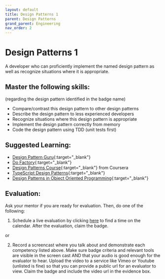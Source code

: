 ```yaml
---
layout: default
title: Design Patterns 1
parent: Design Patterns
grand_parent: Engineering
nav_order: 2
---
```

# Design Patterns 1

A developer who can proficiently implement the named design pattern as well as recognize situations where it is appropriate.

## Master the following skills:

(regarding the design pattern identified in the badge name)

- Compare/contrast this design pattern to other design patterns
- Describe the design pattern to less experienced developers
- Recognize situations where this design pattern is appropriate
- Implement the design pattern correctly from memory
- Code the design pattern using TDD (unit tests first)

## Suggested Learning:

- [Design Pattern Guru](https://refactoring.guru/design-patterns){:target="\_blank"}
- [Do Factory](https://www.dofactory.com/){:target="\_blank"}
- [Design Patterns Course](https://www.coursera.org/learn/design-patterns){:target="\_blank"} from Coursera
- [TypeScript Design Patterns](https://www.udemy.com/course/typescript-design-patterns/){:target="\_blank"}
- [Design Patterns in Object Oriented Programming](https://www.youtube.com/playlist?list=PLrhzvIcii6GNjpARdnO4ueTUAVR9eMBpc){:target="\_blank"}

## Evaluation:

Ask your mentor if you are ready for evaluation. Then, do one of the following:

1. Schedule a live evaluation by clicking [here](https://api.logro.io/widget/appointment/codex-evals/full-stack) to find a time on the calendar. After the evaluation, claim the badge.

or

2. Record a screencast where you talk about and demonstrate each competency listed above. Make sure badge criteria and relevant tools are visible in the screen cast AND that your audio is good enough for the evaluator to hear. Upload the video to a service like Vimeo or Youtube (unlisted is fine) so that you can provide a public url for an evaluator to view. Claim the badge and include the video url in the evidence box.